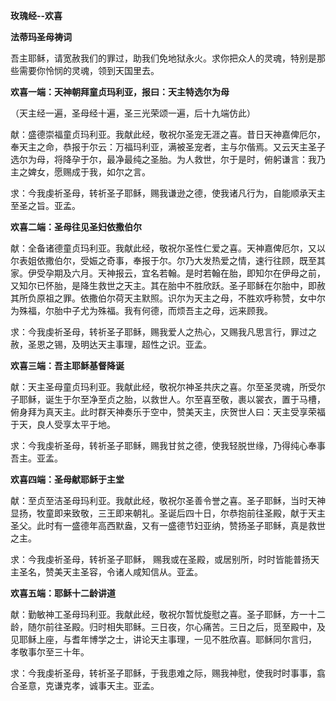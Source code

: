 **玫瑰经--欢喜**

**法蒂玛圣母祷词**

吾主耶稣，请宽赦我们的罪过，助我们免地狱永火。求你把众人的灵魂，特别是那些需要你怜悯的灵魂，领到天国里去。

**欢喜一端：天神朝拜童贞玛利亚，报曰：天主特选尔为母**

（天主经一遍，圣母经十遍，圣三光荣颂一遍，后十九端仿此）

献：盛德崇福童贞玛利亚。我献此经，敬祝尔圣宠无涯之喜。昔日天神嘉俾厄尔，奉天主之命，恭报于尔云：万福玛利亚，满被圣宠者，主与尔偕焉。又云天主圣子选尔为母，将降孕于尔，最净最纯之圣胎。为人救世，尔于是时，俯躬谦言：我乃主之婢女，愿赐成于我，如尔之言。

求：今我虔祈圣母，转祈圣子耶稣，赐我谦逊之德，使我诸凡行为，自能顺承天主至圣之旨。亚孟。

**欢喜二端：圣母往见圣妇依撒伯尔**

献：全备诸德童贞玛利亚。我献此经，敬祝尔圣性仁爱之喜。天神嘉俾厄尔，又以尔表姐依撒伯尔，受娠之奇事，奉报于尔。尔乃大发热爱之情，速行往顾，既至其家。伊受孕期及六月。天神报云，宜名若翰。是时若翰在胎，即知尔在伊母之前，又知尔已怀胎，是降生救世之天主。其在胎中不胜欣跃。圣子耶稣在尔胎中，即赦其所负原祖之罪。依撒伯尔荷天主默照。识尔为天主之母，不胜欢呼称赞，女中尔为殊福，尔胎中子尤为殊福。我有何德，而烦吾主之母，远来顾我。

求：今我虔祈圣母，转祈圣子耶稣，赐我爱人之热心，又赐我凡思言行，罪过之赦，圣恩之锡，及明达天主事理，超性之识。亚孟。

**欢喜三端：吾主耶稣基督降诞**

献：天主圣母童贞玛利亚。我献此经，敬祝尔神圣共庆之喜。尔至圣灵魂，所受尔子耶稣，诞生于尔至净至贞之胎，以救世人。尔至喜至敬，裹以裳衣，置于马槽，俯身拜为真天主。此时群天神奏乐于空中，赞美天主，庆贺世人曰：天主受享荣福于天，良人受享太平于地。

求：今我虔祈圣母，转祈圣子耶稣，赐我甘贫之德，使我轻脱世缘，乃得纯心奉事吾主。亚孟。

**欢喜四端：圣母献耶稣于主堂**

献：至贞至洁圣母玛利亚。我献此经，敬祝尔圣善令誉之喜。圣子耶稣，当时天神显扬，牧童即来致敬，三王即来朝礼。圣诞后四十日，尔恭抱前往圣殿，献于天主圣父。此时有一盛德年高西默盎，又有一盛德节妇亚纳，赞扬圣子耶稣，真是救世之主。

求：今我虔祈圣母，转祈圣子耶稣， 赐我或在圣殿，或居别所，时时皆能普扬天主圣名，赞美天主圣容，令诸人咸知信从。亚孟。

**欢喜五端：耶稣十二龄讲道**

献：勤敏神工圣母玛利亚。我献此经，敬祝尔暂忧旋慰之喜。圣子耶稣，方一十二龄，随尔前往圣殿。归时相失耶稣。三日夜，尔心痛苦。三日之后，觅至殿中，及见耶稣上座，与耆年博学之士，讲论天主事理，一见不胜欣喜。耶稣同尔言归， 孝敬事尔至三十年。

求：今我虔祈圣母，转祈圣子耶稣，于我患难之际，赐我神慰，使我时时事事，翕合圣意，克谦克孝，诚事天主。亚孟。